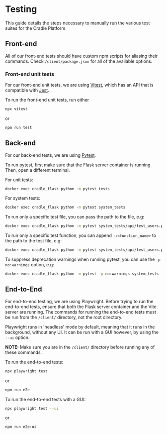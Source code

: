 # Testing

This guide details the steps necessary to manually run the various test suites for the Cradle Platform.

## Front-end

All of our front-end tests should have custom npm scripts for aliasing their commands. Check `/client/package.json` for all of the available options.

### Front-end unit tests

For our front-end unit tests, we are using [Vitest](https://vitest.dev/), which has an API that is compatible with [Jest](https://jestjs.io/).

To run the front-end unit tests, run either

```bash
npx vitest
```

or

```bash
npm run test
```

## Back-end

For our back-end tests, we are using [Pytest](https://docs.pytest.org/en/stable/).

To run pytest, first make sure that the Flask server container is running. Then, open a different terminal.

For unit tests:

```bash
docker exec cradle_flask python -m pytest tests
```

For system tests:

```bash
docker exec cradle_flask python -m pytest system_tests
```

To run only a specific test file, you can pass the path to the file, e.g:

```bash
docker exec cradle_flask python -m pytest system_tests/api/test_users.py
```

To run only a specific test function, you can append `::<function_name>` to the path to the test file, e.g:

```bash
docker exec cradle_flask python -m pytest system_tests/api/test_users.py::test_get_all_users
```

To suppress deprecation warnings when running pytest, you can use the `-p no:warnings` option, e.g:

```bash
docker exec cradle_flask python -m pytest -p no:warnings system_tests
```

## End-to-End

For end-to-end testing, we are using Playwright. Before trying to run the end-to-end tests, ensure that both the Flask server container and the Vite server are running. The commands for running the end-to-end tests must be run from the `/client/` directory, not the root directory.

Playwright runs in 'headless' mode by default, meaning that it runs in the background, without any UI. It can be run with a GUI however, by using the `--ui` option.

**NOTE:** Make sure you are in the `/client/` directory before running any of these commands.

To run the end-to-end tests:

```bash
npx playwright test
```

or

```bash
npm run e2e
```

To run the end-to-end tests with a GUI:

```bash
npx playwright test --ui
```

or

```bash
npm run e2e:ui
```
